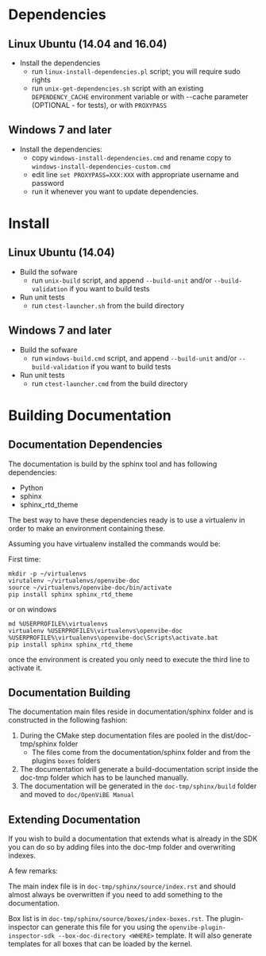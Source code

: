 Dependencies
============

Linux Ubuntu (14.04 and 16.04) 
-----------------------------
- Install the dependencies
  - run `linux-install-dependencies.pl` script; you will require sudo rights
  - run `unix-get-dependencies.sh` script with an existing `DEPENDENCY_CACHE` environment variable or with --cache parameter (OPTIONAL - for tests), 
  or with `PROXYPASS`


Windows 7 and later
-------------------
- Install the dependencies:
  - copy `windows-install-dependencies.cmd` and rename copy to `windows-install-dependencies-custom.cmd`
  - edit line `set PROXYPASS=XXX:XXX` with appropriate username and password
  - run it whenever you want to update dependencies.


Install
=======

Linux Ubuntu (14.04)
--------------------
- Build the sofware
  - run `unix-build` script, and append `--build-unit` and/or `--build-validation` if you want to build tests
- Run unit tests
  - run `ctest-launcher.sh` from the build directory


Windows 7 and later
-------------------
- Build the sofware
  - run `windows-build.cmd` script, and append `--build-unit` and/or `--build-validation` if you want to build tests
- Run unit tests
  - run `ctest-launcher.cmd` from the build directory


Building Documentation
======================

Documentation Dependencies
--------------------------

The documentation is build by the sphinx tool and has following dependencies:

* Python
* sphinx
* sphinx_rtd_theme

The best way to have these dependencies ready is to use a virtualenv in order to make an environment containing these.

Assuming you have virtualenv installed the commands would be:

First time:

    mkdir -p ~/virtualenvs
    virutalenv ~/virtualenvs/openvibe-doc
    source ~/virtualenvs/openvibe-doc/bin/activate
    pip install sphinx sphinx_rtd_theme

or on windows

    md %USERPROFILE%\virtualenvs
    virtualenv %USERPROFILE%\virtualenvs\openvibe-doc
    %USERPROFILE%\virtualenvs\openvibe-doc\Scripts\activate.bat
    pip install sphinx sphinx_rtd_theme

once the environment is created you only need to execute the third line to activate it.

Documentation Building
----------------------

The documentation main files reside in documentation/sphinx folder and is constructed in the following fashion:

1. During the CMake step documentation files are pooled in the dist/doc-tmp/sphinx folder
   * The files come from the documentation/sphinx folder and from the plugins `boxes` folders
2. The documentation will generate a build-documentation script inside the doc-tmp folder which
   has to be launched manually.
3. The documentation will be generated in the `doc-tmp/sphinx/build` folder and moved to
   `doc/OpenViBE Manual`

Extending Documentation
-----------------------

If you wish to build a documentation that extends what is already in the SDK you can do so by adding files
into the doc-tmp folder and overwriting indexes.

A few remarks:

The main index file is in `doc-tmp/sphinx/source/index.rst` and should almost always be overwritten if you
need to add something to the documentation.

Box list is in `doc-tmp/sphinx/source/boxes/index-boxes.rst`. The plugin-inspector can generate this file
for you using the `openvibe-plugin-inspector-sdk --box-doc-directory <WHERE>` template. It will also generate
templates for all boxes that can be loaded by the kernel.



